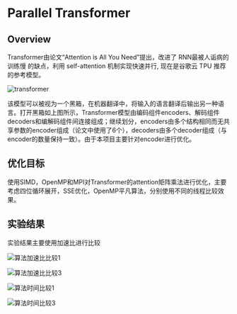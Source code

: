 # Parallel Transformer

## Overview

Transformer由论文“Attention is All You Need”提出，改进了 RNN最被人诟病的训练慢
的缺点，利用 self-attention 机制实现快速并行, 现在是谷歌云 TPU 推荐的参考模型。

![transformer](https://tanglu-1302625801.cos.ap-nanjing.myqcloud.com/md/transformer.png)

该模型可以被视为一个黑箱，在机器翻译中，将输入的语言翻译后输出另一种语言。打开黑箱如上图所示，Transformer模型由编码组件encoders、解码组件decoders和编解码组件间连接组成；继续划分，encoders由多个结构相同而无共享参数的encoder组成（论文中使用了6个），decoders由多个decoder组成（与encoder的数量保持一致）。由于本项目主要针对encoder进行优化。

## 优化目标

使用SIMD，OpenMP和MPI对Transformer的attention矩阵乘法进行优化，主要考虑四位循环展开，SSE优化，OpenMP平凡算法，分别使用不同的线程比较效果。

## 实验结果

实验结果主要使用加速比进行比较

![算法加速比比较1](https://tanglu-1302625801.cos.ap-nanjing.myqcloud.com/md/%E7%AE%97%E6%B3%95%E5%8A%A0%E9%80%9F%E6%AF%94%E6%AF%94%E8%BE%831.png)

![算法加速比比较3](https://tanglu-1302625801.cos.ap-nanjing.myqcloud.com/md/%E7%AE%97%E6%B3%95%E5%8A%A0%E9%80%9F%E6%AF%94%E6%AF%94%E8%BE%833.png)

![算法时间比较1](https://tanglu-1302625801.cos.ap-nanjing.myqcloud.com/md/%E7%AE%97%E6%B3%95%E6%97%B6%E9%97%B4%E6%AF%94%E8%BE%831.png)

![算法时间比较3](https://tanglu-1302625801.cos.ap-nanjing.myqcloud.com/md/%E7%AE%97%E6%B3%95%E6%97%B6%E9%97%B4%E6%AF%94%E8%BE%833.png)
